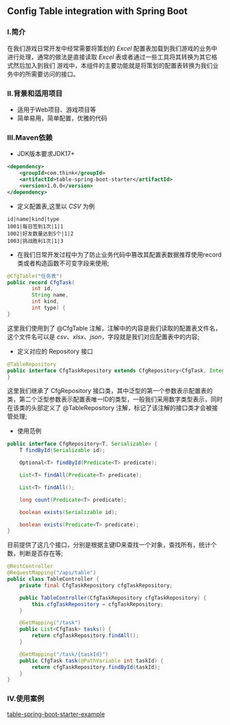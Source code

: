 ## Config Table integration with Spring Boot

### Ⅰ.简介
在我们游戏日常开发中经常需要将策划的 *Excel* 配置表加载到我们游戏的业务中进行处理，通常的做法是直接读取 *Excel* 表或者通过一些工具将其转换为其它格式然后加入到我们
游戏中，本组件的主要功能就是将策划的配置表转换为我们业务中的所需要访问的接口。

### Ⅱ.背景和适用项目
- 适用于Web项目、游戏项目等
- 简单易用，简单配置，优雅的代码

### Ⅲ.Maven依赖
- JDK版本要求JDK17+
```xml
<dependency>
    <groupId>com.think</groupId>
    <artifactId>table-spring-boot-starter</artifactId>
    <version>1.0.0</version>
</dependency>
```
- 定义配置表,这里以 *CSV* 为例
```csv
id|name|kind|type
1001|每日签到1次|1|1
1002|好友数量达到5个|1|2
1003|挑战胜利1次|1|3
```
- 在我们日常开发过程中为了防止业务代码中篡改其配置表数据推荐使用record类或者构造函数不可变字段来使用;
```java
@CfgTable("任务表")
public record CfgTask(
        int id,
        String name,
        int kind,
        int type) {
}
```
这里我们使用到了 @CfgTable 注解，注解中的内容是我们读取的配置表文件名，这个文件名可以是 *csv*、*xlsx*、*json*，字段就是我们对应配置表中的内容;
- 定义对应的 Repository 接口
```java
@TableRepository
public interface CfgTaskRepository extends CfgRepository<CfgTask, Integer> {
}

```
这里我们继承了 CfgRepository 接口类，其中泛型的第一个参数表示配置表的类，第二个泛型参数表示配置表唯一ID的类型，一般我们采用数字类型表示，同时在该类的头部定义了 @TableRepository 注解，标记了该注解的接口类才会被接管处理;
- 使用范例
```java
public interface CfgRepository<T, Serializable> {
    T findById(Serializable id);

    Optional<T> findById(Predicate<T> predicate);

    List<T> findAll(Predicate<T> predicate);

    List<T> findAll();

    long count(Predicate<T> predicate);

    boolean exists(Serializable id);

    boolean exists(Predicate<T> predicate);
}
```
目前提供了这几个接口，分别是根据主键ID来查找一个对象，查找所有，统计个数，判断是否存在等;
```java
@RestController
@RequestMapping("/api/table")
public class TableController {
    private final CfgTaskRepository cfgTaskRepository;

    public TableController(CfgTaskRepository cfgTaskRepository) {
        this.cfgTaskRepository = cfgTaskRepository;
    }

    @GetMapping("/task")
    public List<CfgTask> tasks() {
        return cfgTaskRepository.findAll();
    }

    @GetMapping("/task/{taskId}")
    public CfgTask task(@PathVariable int taskId) {
        return cfgTaskRepository.findById(taskId);
    }
}
```
### Ⅳ.使用案例
[table-spring-boot-starter-example](https://github.com/veione/table-spring-boot-starter-example)
